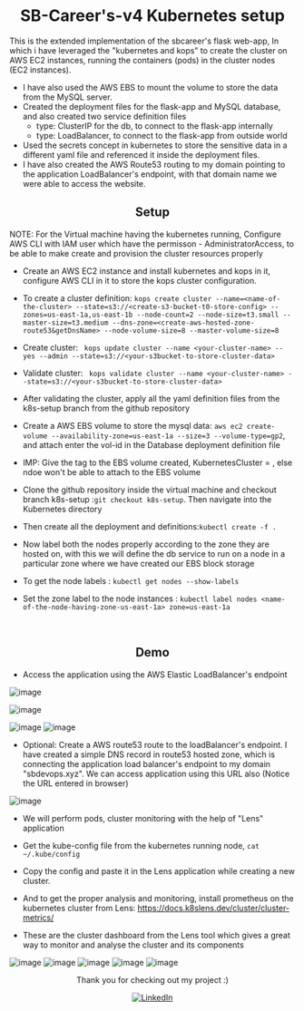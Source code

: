 <div align="center">
  <h1>SB-Career's-v4 Kubernetes setup</h1>
</div>
This is the extended implementation of the sbcareer's flask web-app, In which i have leveraged the "kubernetes and kops" to create the cluster on AWS EC2 instances, running the containers (pods) in the cluster nodes (EC2 instances). 

- I have also used the AWS EBS to mount the volume to store the data from the MySQL server. 
- Created the deployment files for the flask-app and MySQL database, and also created two service definition files
  - type: ClusterIP for the db, to connect to the flask-app internally
  - type: LoadBalancer, to connect to the flask-app from outside world
- Used the secrets concept in kubernetes to store the sensitive data in a different yaml file and referenced it inside the deployment files.
- I have also created the AWS Route53 routing to my domain pointing to the application LoadBalancer's endpoint, with that domain name we were able to access the website.


<div align="center">
  <h2>Setup</h2>
</div>

NOTE: For the Virtual machine having the kubernetes running, Configure AWS CLI with IAM user which have the permisson - AdministratorAccess, to be able to make create and provision the cluster resources properly
- Create an AWS EC2 instance and install kubernetes and kops in it, configure AWS CLI in it to store the kops cluster configuration.

- To create a cluster definition: 
``` kops create cluster --name=<name-of-the-cluster> --state=s3://<create-s3-bucket-t0-store-config> --zones=us-east-1a,us-east-1b --node-count=2 --node-size=t3.small --master-size=t3.medium --dns-zone=<create-aws-hosted-zone-route53&getDnsName> --node-volume-size=8 --master-volume-size=8 ```

- Create cluster:  ```  kops update cluster --name <your-cluster-name> --yes --admin --state=s3://<your-s3bucket-to-store-cluster-data> ```

- Validate cluster: ```  kops validate cluster --name <your-cluster-name> --state=s3://<your-s3bucket-to-store-cluster-data> ```

- After validating the cluster, apply all the yaml definition files from the k8s-setup branch from the github repository

- Create a AWS EBS volume to store the mysql data: ```aws ec2 create-volume --availability-zone=us-east-1a --size=3 --volume-type=gp2```, and attach enter the vol-id in the Database deployment definition file

- IMP: Give the tag to the EBS volume created,  KubernetesCluster = <Your-kubernetes-cluster-name-defined-at-kops-clusterCreation-stage>, else ndoe won't be able to attach to the EBS volume

- Clone the github repository inside the virtual machine and checkout branch k8s-setup :``` git checkout k8s-setup ```. Then navigate into the Kubernetes directory

- Then create all the deployment and definitions:```kubectl create -f .```

- Now label both the nodes properly according to the zone they are hosted on, with this we will define the db service to run on a node in a particular zone where we have created our EBS block storage

- To get the node labels : ```kubectl get nodes --show-labels```

- Set the zone label to the node instances : ```kubectl label nodes <name-of-the-node-having-zone-us-east-1a> zone=us-east-1a```


<br>
<div align="center">
  <h2>Demo</h2>
</div>

- Access the application using the AWS Elastic LoadBalancer's endpoint

![image](https://github.com/user-attachments/assets/211c54e4-a25c-4d3a-8ba0-a6935aa86e38)

![image](https://github.com/user-attachments/assets/9b19dc6a-bd9a-454c-b01d-d576fbbb36c9)

![image](https://github.com/user-attachments/assets/458e4fb5-95ab-418c-93b4-8c07ec795333)
![image](https://github.com/user-attachments/assets/b8204f72-0248-49f7-a3e7-4b1246014558)



- Optional: Create a AWS route53 route to the loadBalancer's endpoint. I have created a simple DNS record in route53 hosted zone, which is connecting the application load balancer's endpoint to my domain "sbdevops.xyz". We can access application using this URL also (Notice the URL entered in browser)

![image](https://github.com/user-attachments/assets/7c94e165-0e5d-4f49-bf63-1f2a81b0bf5a)

- We will perform pods, cluster monitoring with the help of "Lens" application

- Get the kube-config file from the kubernetes running node, ```cat ~/.kube/config```

- Copy the config and paste it in the Lens application while creating a new cluster.

- And to get the proper analysis and monitoring, install prometheus on the kubernetes cluster from Lens: https://docs.k8slens.dev/cluster/cluster-metrics/

- These are the cluster dashboard from the Lens tool which gives a great way to monitor and analyse the cluster and its components

![image](https://github.com/user-attachments/assets/c0fe224c-bd41-497f-86f9-aebaab23574e)
![image](https://github.com/user-attachments/assets/c0da7245-10c8-4dcd-9607-61178c8b8ace)
![image](https://github.com/user-attachments/assets/85460fa1-2664-45df-8781-b97b611a4098)
![image](https://github.com/user-attachments/assets/66af1844-e5c1-4637-bb5d-b378e788ecb6)
![image](https://github.com/user-attachments/assets/3967af98-d42d-4f08-b32a-a7f95184ae00)

<div align="center">
<p>Thank you for checking out my project :) </p>
</div>

<div align="center">
  <a href="https://www.linkedin.com/in/sarthak-bokade-1a0321224/">
    <img alt="LinkedIn" src="https://img.shields.io/badge/Connect_with_me-blue?logo=linkedin&logoColor=white">
  </a>
</div>
